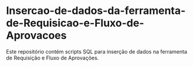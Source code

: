 # Insercao-de-dados-da-ferramenta-de-Requisicao-e-Fluxo-de-Aprovacoes
Este repositório contém scripts SQL para inserção de dados na ferramenta de Requisição e Fluxo de Aprovações.
